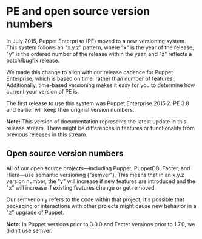 # PE and open source version numbers

In July 2015, Puppet Enterprise \(PE\) moved to a new versioning system. This system follows an "x.y.z" pattern, where "x" is the year of the release, "y" is the ordered number of the release within the year, and "z" reflects a patch/bugfix release.

We made this change to align with our release cadence for Puppet Enterprise, which is based on time, rather than number of features. Additionally, time-based versioning makes it easy for you to determine how current your version of PE is.

The first release to use this system was Puppet Enterprise 2015.2. PE 3.8 and earlier will keep their original version numbers.

**Note:** This version of documentation represents the latest update in this release stream. There might be differences in features or functionality from previous releases in this stream.

## Open source version numbers

All of our open source projects—including Puppet, PuppetDB, Facter, and Hiera—use semantic versioning \("semver"\). This means that in an x.y.z version number, the "y" will increase if new features are introduced and the "x" will increase if existing features change or get removed.

Our semver only refers to the code within that project; it's possible that packaging or interactions with other projects might cause new behavior in a "z" upgrade of Puppet.

**Note:** In Puppet versions prior to 3.0.0 and Facter versions prior to 1.7.0, we didn't use semver.

